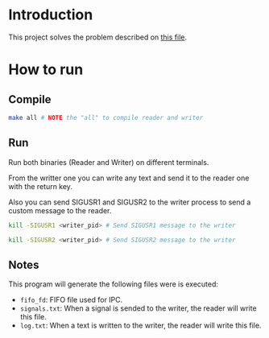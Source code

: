 # Introduction
This project solves the problem described on [this file](./SOPG_TP1.pdf).

# How to run

## Compile
```bash
make all # NOTE the "all" to compile reader and writer
```
## Run
Run both binaries (Reader and Writer) on different terminals.

From the writter one you can write any text and send it to the reader one with
the return key.

Also you can send SIGUSR1 and SIGUSR2 to the writer process to send a custom
message to the reader.

```bash
kill -SIGUSR1 <writer_pid> # Send SIGUSR1 message to the writer

kill -SIGUSR2 <writer_pid> # Send SIGUSR2 message to the writer
```

## Notes
This program will generate the following files were is executed:
  - `fifo_fd`: FIFO file used for IPC.
  - `signals.txt`: When a signal is sended to the writer, the reader will write
    this file.
  - `log.txt`: When a text is written to the writer, the reader will write
    this file.
